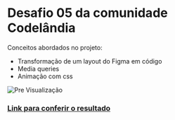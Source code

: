 # Desafio 05 da comunidade Codelândia

Conceitos abordados no projeto:

* Transformação de um layout do Figma em código
* Media queries
* Animação com css



![Pre Visualização](./feito.gif)

### [Link para conferir o resultado](https://brendacosta.github.io/desafios---Codelandia/05Chihiro/index.html)
